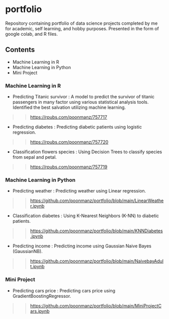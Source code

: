 # portfolio
Repository containing portfolio of data science projects completed by me for academic, self learning, and hobby purposes. Presented in the form of google colab, and R files.
## Contents
- Machine Learning in R
- Machine Learning in Python
- Mini Project
### Machine Learning in R
- Predicting Titanic survivor : A model to predict the survivor of titanic passengers in many factor using various statistical analysis tools. Identified the best salvation utilizing machine learning.
>>https://rpubs.com/poonmanz/757717
- Predicting diabetes : Predicting diabetic patients using logistic regression.
>>https://rpubs.com/poonmanz/757720
- Classification flowers species : Using Decision Trees to classify species from sepal and petal.
>>https://rpubs.com/poonmanz/757719
### Machine Learning in Python
- Predicting weather : Predicting weather using Linear regression.
>>https://github.com/poonmanz/portfolio/blob/main/LinearWeather.ipynb
- Classification diabetes : Using K-Nearest Neighbors (K-NN) to diabetic patients.
>>https://github.com/poonmanz/portfolio/blob/main/KNNDiabetes.ipynb
- Predicting income : Predicting income using Gaussian Naive Bayes (GaussianNB).
>>https://github.com/poonmanz/portfolio/blob/main/NaivebayAdult.ipynb
### Mini Project
- Predicting cars price : Predicting cars price using GradientBoostingRegressor.
>>https://github.com/poonmanz/portfolio/blob/main/MiniProjectCars.ipynb
